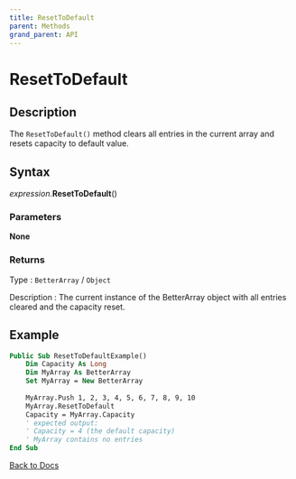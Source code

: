 ```yaml
---
title: ResetToDefault
parent: Methods
grand_parent: API
---
```


# ResetToDefault

## Description
The `ResetToDefault()` method clears all entries in the current array and resets capacity to default value.

## Syntax

*expression*.**ResetToDefault**()

### Parameters

**None**

### Returns

Type
: `BetterArray` / `Object`

Description
: The current instance of the BetterArray object with all entries cleared and the capacity reset. 

## Example

```vb
Public Sub ResetToDefaultExample()
    Dim Capacity As Long
    Dim MyArray As BetterArray
    Set MyArray = New BetterArray
    
    MyArray.Push 1, 2, 3, 4, 5, 6, 7, 8, 9, 10
    MyArray.ResetToDefault
    Capacity = MyArray.Capacity
    ' expected output:
    ' Capacity = 4 (the default capacity)
    ' MyArray contains no entries
End Sub

```

[Back to Docs](https://senipah.github.io/VBA-Better-Array/)